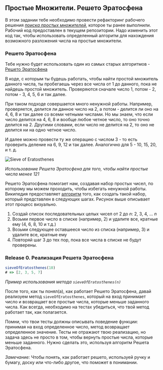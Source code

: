 ## Простые Множители. Решето Эратосфена

В этом задании тебе необходимо провести рефакторинг рабочего решения *[поиска простых множителей][]*, которое ты ранее выполнили. Рабочий код предоставлен в текущем репозитории. Надо изменить этот код так, чтобы использовать определенный алгоритм для нахождения возможного разложения числа на простые множители.

### Решето Эратосфена

Тебе нужно будет использовать один из самых старых алгоритмов - [Решето Эратосфена][]

В коде, с которым ты будешь работать, чтобы найти простой множитель данного числа, ты пробегаешь через все числа от 1 до данного, пока не найдешь простой множитель. Проверяются сначале число 1, потом - 2, потом - 3, 4, 5, 6 и так далее.

При таком подходе совершается много ненужной работы. Например, проверяется, делится ли данное число на 2, а потом - делится ли оно на 4, 6, 8 и так далее со всеми четными числами. Но мы знаем, что если число делится на 4, 6, 8 и вообще любое четное число, то оно точно делится на 2. Другими словами, если число не делится на 2, то оно не делится ни на одно четное число.

И далее можно провести ту же операцию с числом 3 - то есть проверить деление на 6, 9, 12 и так далее. Аналогично для 5 - 10, 15, 20, и т. д.

![Sieve of Eratosthenes](http://upload.wikimedia.org/wikipedia/commons/b/b9/Sieve_of_Eratosthenes_animation.gif)

*Использование Решета Эратосфена для того, чтобы найти простые числа менее 121*

Решето Эратосфена помогает нам, создавая набор простых чисел, по которому мы можем проходить, чтобы избегать ненужной работы. Википедия предоставляет [алгоритм][РЭ алгоритм] того, как создать такой набор, который представлен в следующих шагах. Рисунок выше описывает этот процесс визуально.

1. Создай список последовательных целых чисел от 2 до *n*:  2, 3, 4, ... *n*
2. Возьми первое число в списке (например, 2) и удалите все, кратные ему (4, 6, 8, 10 и т.д.)
3. Возьми следующее оставшееся число из списка (например, 3) и удалите все, кратные ему
4. Повторяй шаг 3 до тех пор, пока все числа в списке не будут проверены.


### Release 0. Реализация Решета Эратосфена

```javascript
sieveOfEratosthenes(10)
# => [2, 3, 5, 7]
```
*Пример использования метода `sieveOfEratosthenes(n)`*

После того, как ты понял(а), как работает Решето Эратосфена, давай реализуем метод `sieveOfEratosthenes`, который на вход принимает число и возвращает все простые числа, которые меньше заданного числа. Как всегда, необходимо на тестах убедиться, что твой метод работает так, как полагается.

Помни, что твои тесты должны описывать поведение функции: принимая на вход определенное число, метод возвращает определенное значение. Тесты не отражают твою реализацию, но задача здесь не просто в том, чтобы вернуть простые числа, которые меньше заданного. Нужно сделать это, используя алгоритм Решета Эратосфена.

*Замечание:* Чтобы понять, как работает решето, используей ручку и бумагу, доску или что-либо другое, что поможет в понимании.

[поиска простых множителей]: ../../../algorithm-drill-prime-factors-challenge
[Решето Эратосфена]: https://ru.wikipedia.org/wiki/%D0%A0%D0%B5%D1%88%D0%B5%D1%82%D0%BE_%D0%AD%D1%80%D0%B0%D1%82%D0%BE%D1%81%D1%84%D0%B5%D0%BD%D0%B0
[РЭ алгоритм]: https://ru.wikipedia.org/wiki/%D0%A0%D0%B5%D1%88%D0%B5%D1%82%D0%BE_%D0%AD%D1%80%D0%B0%D1%82%D0%BE%D1%81%D1%84%D0%B5%D0%BD%D0%B0#%D0%90%D0%BB%D0%B3%D0%BE%D1%80%D0%B8%D1%82%D0%BC
